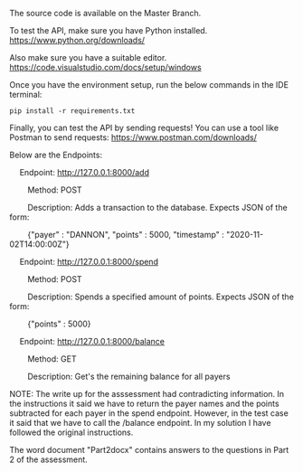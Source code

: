 The source code is available on the Master Branch.

To test the API, make sure you have Python installed. https://www.python.org/downloads/

Also make sure you have a suitable editor. https://code.visualstudio.com/docs/setup/windows

Once you have the environment setup, run the below commands in the IDE terminal:

```
pip install -r requirements.txt
```

Finally, you can test the API by sending requests! 
You can use a tool like Postman to send requests: https://www.postman.com/downloads/

Below are the Endpoints:

&emsp; Endpoint: http://127.0.0.1:8000/add

&emsp;&emsp; Method: POST

&emsp;&emsp; Description: Adds a transaction to the database. Expects JSON of the form:

&emsp;&emsp; {"payer" : "DANNON", "points" : 5000, "timestamp" : "2020-11-02T14:00:00Z"}

&emsp; Endpoint: http://127.0.0.1:8000/spend

&emsp;&emsp; Method: POST

&emsp;&emsp; Description: Spends a specified amount of points. Expects JSON of the form:

&emsp;&emsp; {"points" : 5000}

&emsp; Endpoint: http://127.0.0.1:8000/balance

&emsp;&emsp; Method: GET

&emsp;&emsp; Description: Get's the remaining balance for all payers


NOTE: The write up for the asssessment had contradicting information. In the instructions it said we have to return the payer names and the points subtracted for each payer in the spend endpoint. However, in the test case it said that we have to call the /balance endpoint. In my solution I have followed the original instructions.

The word document "Part2docx" contains answers to the questions in Part 2 of the assessment.

